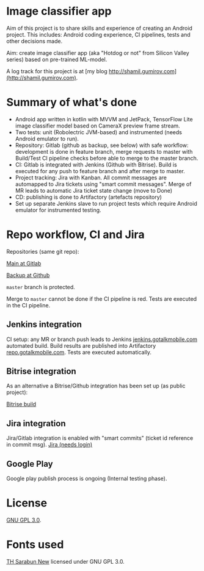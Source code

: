 # Image classifier app

Aim of this project is to share skills and experience of creating an Android
project. This includes: Android coding experience, CI pipelines, tests and other
decisions made.

Aim: create image classifier app (aka "Hotdog or not" from Silicon Valley
series) based on pre-trained ML-model.

A log track for this project is at
[my blog http://shamil.gumirov.com](http://shamil.gumirov.com).

# Summary of what's done

* Android app written in kotlin with MVVM and JetPack, TensorFlow Lite image classifier 
model based on CameraX preview frame stream.
* Two tests: unit (Robolectric JVM-based) and instrumented (needs Android emulator to run).
* Repository: Gitlab (github as backup, see below) with safe workflow: development is done 
in feature branch, merge requests to master with Build/Test CI pipeline checks before able 
to merge to the master branch.
* CI: Gitlab is integrated with Jenkins (Github with Bitrise). Build is executed for 
any push to feature branch and after merge to master.
* Project tracking: Jira with Kanban. All commit messages are automapped to Jira tickets 
using "smart commit messages". Merge of MR leads to automatic Jira ticket state change 
(move to Done)
* CD: publishing is done to Artifactory (artefacts repository)
* Set up separate Jenkins slave to run project tests which require Android emulator for 
instrumented testing.

# Repo workflow, CI and Jira

Repositories (same git repo):

[Main at Gitlab](https://gitlab.gotalkmobile.com/shamilg1/image-classifier)

[Backup at Github](https://github.com/sgumirov/image-classifier)

`master` branch is protected.

Merge to `master` cannot be done if the CI pipeline is red. Tests are executed
in the CI pipeline.

## Jenkins integration

CI setup: any MR or branch push leads to 
Jenkins [jenkins.gotalkmobile.com](https://jenkins.gotalkmobile.com) automated 
build. Build results are published into Artifactory
[repo.gotalkmobile.com](https://repo.gotalkmobile.com). Tests are executed
automatically.

## Bitrise integration

As an alternative a Bitrise/Github integration has been set up (as public project):

[Bitrise build](https://app.bitrise.io/build/9aa207dae34f3055)

## Jira integration

Jira/Gitlab integration is enabled with "smart commits" (ticket id reference in 
commit msg).
[Jira (needs login)](https://jira.gotalkmobile.com)

## Google Play

Google play publish process is ongoing (Internal testing phase).

# License

[GNU GPL 3.0](https://www.gnu.org/licenses/gpl-3.0.html).

# Fonts used

[TH Sarabun New](https://fontlibrary.org/en/font/thsarabun-new) licensed under 
GNU GPL 3.0.
